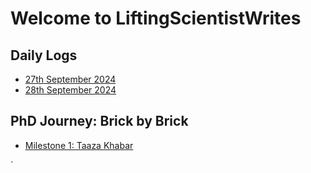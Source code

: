 # Welcome to LiftingScientistWrites
<link rel="stylesheet" href="style.css">
<div class="shape shape1"></div>
<div class="shape shape2"></div>
<div class="shape shape3"></div>



## Daily Logs
- [27th September 2024](./Daily-Logs/log-2024-09-27.md)
- [28th September 2024](./Daily-Logs/log-2024-09-28.md)
 

## PhD Journey: Brick by Brick
- [Milestone 1: Taaza Khabar](./BrickbyBrick/Ep-1.md)




<!-- Add floating shapes using HTML inside the Markdown file -->
<div class="shape shape1"></div>
<div class="shape shape2"></div>
<div class="shape shape3"></div>`
